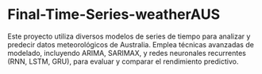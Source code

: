 # Final-Time-Series-weatherAUS
Este proyecto utiliza diversos modelos de series de tiempo para analizar y predecir datos meteorológicos de Australia. Emplea técnicas avanzadas de modelado, incluyendo ARIMA, SARIMAX, y redes neuronales recurrentes (RNN, LSTM, GRU), para evaluar y comparar el rendimiento predictivo. 
